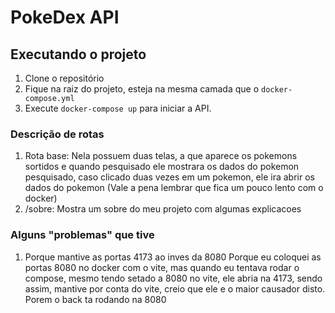 # PokeDex API
## Executando o projeto

1. Clone o repositório
2. Fique na raiz do projeto, esteja na mesma camada que o `docker-compose.yml`
3. Execute `docker-compose up` para iniciar a API.


### Descrição de rotas

1. Rota base: Nela possuem duas telas, a que aparece os pokemons sortidos e quando pesquisado ele mostrara os dados do pokemon pesquisado, caso clicado duas vezes em um pokemon, ele ira abrir os dados do pokemon (Vale a pena lembrar que fica um pouco lento com o docker)
2. /sobre: Mostra um sobre do meu projeto com algumas explicacoes 

### Alguns "problemas" que tive

1. Porque mantive as portas 4173 ao inves da 8080
Porque eu coloquei as portas 8080 no docker com o vite, mas quando eu tentava rodar o compose, mesmo tendo setado a 8080 no vite, ele abria na 4173, sendo assim, mantive por conta do vite, creio que ele e o maior causador disto. Porem o back ta rodando na 8080